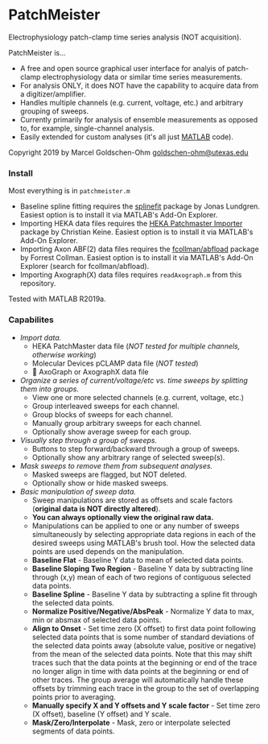 # PatchMeister
Electrophysiology patch-clamp time series analysis (NOT acquisition).

PatchMeister is...
* A free and open source graphical user interface for analyis of patch-clamp electrophysiology data or similar time series measurements.
* For analysis ONLY, it does NOT have the capability to acquire data from a digitizer/amplifier. 
* Handles multiple channels (e.g. current, voltage, etc.) and arbitrary grouping of sweeps.
* Currently primarily for analysis of ensemble measurements as opposed to, for example, single-channel analysis.
* Easily extended for custom analyses (it's all just [MATLAB](http://www.mathworks.com/products/matlab) code).

Copyright 2019 by Marcel Goldschen-Ohm <goldschen-ohm@utexas.edu>

### Install
Most everything is in `patchmeister.m`

* Baseline spline fitting requires the [splinefit](https://www.mathworks.com/matlabcentral/fileexchange/71225-splinefit) package by Jonas Lundgren. Easiest option is to install it via MATLAB's Add-On Explorer.
* Importing HEKA data files requires the [HEKA Patchmaster Importer](https://github.com/ChristianKeine/HEKA_Patchmaster_Importer) package by Christian Keine. Easiest option is to install it via MATLAB's Add-On Explorer.
* Importing Axon ABF(2) data files requires the [fcollman/abfload](https://github.com/fcollman/abfload) package by Forrest Collman. Easiest option is to install it via MATLAB's Add-On Explorer (search for fcollman/abfload).
* Importing Axograph(X) data files requires `readAxograph.m` from this repository.

Tested with MATLAB R2019a.

### Capabilites
* *Import data.*
    * HEKA PatchMaster data file (*NOT tested for multiple channels, otherwise working*)
    * Molecular Devices pCLAMP data file (*NOT tested*)
    * :construction: AxoGraph or AxographX data file
* *Organize a series of current/voltage/etc vs. time sweeps by splitting them into groups.*
    * View one or more selected channels (e.g. current, voltage, etc.)
    * Group interleaved sweeps for each channel.
    * Group blocks of sweeps for each channel.
    * Manually group arbitrary sweeps for each channel.
    * Optionally show average sweep for each group.
* *Visually step through a group of sweeps.*
    * Buttons to step forward/backward through a group of sweeps.
    * Optionally show any arbitrary range of selected sweep(s).
* *Mask sweeps to remove them from subsequent analyses.*
   * Masked sweeps are flagged, but NOT deleted.
   * Optionally show or hide masked sweeps.
* *Basic manipulation of sweep data.*
    * Sweep manipulations are stored as offsets and scale factors (**original data is NOT directly altered**).
    * **You can always optionally view the original raw data.**
    * Manipulations can be applied to one or any number of sweeps simultaneously by selecting appropriate data regions in each of the desired sweeps using MATLAB's brush tool. How the selected data points are used depends on the manipulation.
    * **Baseline Flat** - Baseline Y data to mean of selected data points.
    * **Baseline Sloping Two Region** - Baseline Y data by subtracting line through (x,y) mean of each of two regions of contiguous selected data points.
    * **Baseline Spline** - Baseline Y data by subtracting a spline fit through the selected data points.
    * **Normalize Positive/Negative/AbsPeak** - Normalize Y data to max, min or absmax of selected data points.
    * **Align to Onset** - Set time zero (X offset) to first data point following selected data points that is some number of standard deviations of the selected data points away (absolute value, positive or negative) from the mean of the selected data points. Note that this may shift traces such that the data points at the beginning or end of the trace no longer align in time with data points at the beginning or end of other traces. The group average will automatically handle these offsets by trimming each trace in the group to the set of overlapping points prior to averaging.
    * **Manually specify X and Y offsets and Y scale factor** - Set time zero (X offset), baseline (Y offset) and Y scale.
    * **Mask/Zero/Interpolate** - Mask, zero or interpolate selected segments of data points.
